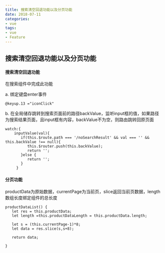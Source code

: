 ```yaml
---
title: 搜索清空回退功能以及分页功能
date: 2018-07-11
categories:
- vue
tags:
- vue
- Feature
---
```


## 搜索清空回退功能以及分页功能

#### 搜索清空回退功能

在搜索组件中完成此功能

a. 绑定键盘enter事件

```
@keyup.13 ="iconClick"
```

b. 在全局储存跳转到搜索页面前的路径backValue，监听input框的值，如果路径为搜索结果页面，且input框有内容，backValue不为空，则路由跳转回原页面

```
watch:{
    inputValue(val){
       if(this.$route.path === '/noSearchResult' && val === '' && this.backValue !== null){
          this.$router.push(this.backValue);
          return '';
       }else {
          return '';
       }
     }
```



#### 分页功能

productData为原始数据，currentPage为当前页，slice返回当前页数据，length数组长度绑定组件的总长度

```
productDataList() {
   let res = this.productData;
   let length =this.productDataLength = this.productData.length;

   let s = (this.currentPage-1)*8;
   let data = res.slice(s,s+8);

   return data;

}
```